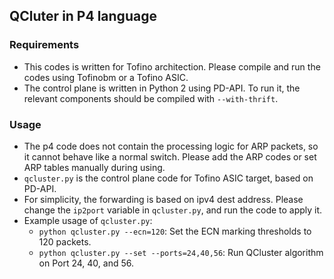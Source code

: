 ## QCluter in P4 language

### Requirements
- This codes is written for Tofino architection. Please compile and run the codes using Tofinobm or a Tofino ASIC.
- The control plane is written in Python 2 using PD-API. To run it, the relevant components should be compiled with `--with-thrift`.

### Usage
- The p4 code does not contain the processing logic for ARP packets, so it cannot behave like a normal switch. Please add the ARP codes or set ARP tables manually during using.
- `qcluster.py` is the control plane code for Tofino ASIC target, based on PD-API.
- For simplicity, the forwarding is based on ipv4 dest address. Please change the `ip2port` variable in `qcluster.py`, and run the code to apply it.
- Example usage of `qcluster.py`:
	- `python qcluster.py --ecn=120`: Set the ECN marking thresholds to 120 packets.
	- `python qcluster.py --set --ports=24,40,56`: Run QCluster algorithm on Port 24, 40, and 56.

